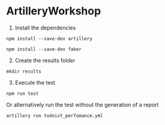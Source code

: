 # ArtilleryWorkshop

1. Install the dependencies

<code>npm install --save-dev artillery</code>

<code>npm install --save-dev faker</code>

2. Create the results folder

<code>mkdir results</code>

3. Execute the test

<code>npm run test</code>

Or alternatively run the test without the generation of a report

<code>artillery run todoist_perfomance.yml</code>
